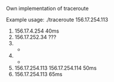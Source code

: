 Own implementation of traceroute

Example usage:
./traceroute 156.17.254.113
1. 156.17.4.254 40ms
2. 156.17.252.34 ???
3. *
4. *
5. 156.17.254.113 156.17.254.114 50ms
6. 156.17.254.113 65ms
